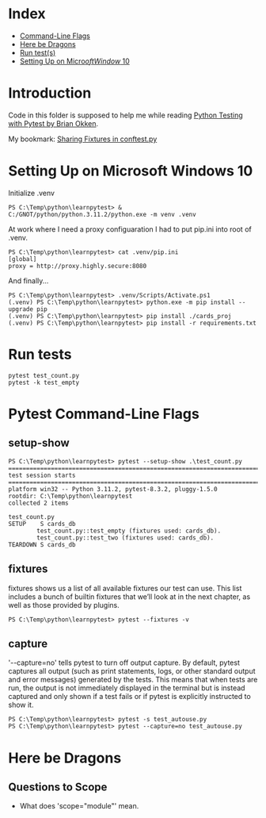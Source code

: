# Index

- [Command-Line Flags](#pytest-command-line-flags)
- [Here be Dragons](#here-be-dragons)
- [Run test(s)](#run-tests)
- [Setting Up on Micro$oft Window$ 10](#setting-up-on-microsoft-windows-10)

# Introduction

Code in this folder is supposed to help me while reading [Python Testing with Pytest by Brian Okken](https://learning.oreilly.com/library/view/python-testing-with/9781680509427/).

My bookmark: [Sharing Fixtures in conftest.py](https://learning.oreilly.com/library/view/python-testing-with/9781680509427/f_0037.xhtml#sharing_conftest)

# Setting Up on Microsoft Windows 10

Initialize .venv

```
PS C:\Temp\python\learnpytest> & C:/GNOT/python/python.3.11.2/python.exe -m venv .venv
```

At work where I need a proxy configuaration I had to put pip.ini into root of .venv.

```
PS C:\Temp\python\learnpytest> cat .venv/pip.ini
[global]
proxy = http://proxy.highly.secure:8080
```

And finally...

```
PS C:\Temp\python\learnpytest> .venv/Scripts/Activate.ps1
(.venv) PS C:\Temp\python\learnpytest> python.exe -m pip install --upgrade pip
(.venv) PS C:\Temp\python\learnpytest> pip install ./cards_proj
(.venv) PS C:\Temp\python\learnpytest> pip install -r requirements.txt
```

# Run tests

```
pytest test_count.py
pytest -k test_empty
```

# Pytest Command-Line Flags

## setup-show

```
PS C:\Temp\python\learnpytest> pytest --setup-show .\test_count.py
======================================================================================= test session starts ========================================================================================
platform win32 -- Python 3.11.2, pytest-8.3.2, pluggy-1.5.0
rootdir: C:\Temp\python\learnpytest
collected 2 items

test_count.py
SETUP    S cards_db
        test_count.py::test_empty (fixtures used: cards_db).
        test_count.py::test_two (fixtures used: cards_db).
TEARDOWN S cards_db
```

## fixtures

fixtures shows us a list of all available fixtures our test can use. This list includes a bunch of builtin fixtures that we’ll look at in the next chapter, as well as those provided by plugins.

```
PS C:\Temp\python\learnpytest> pytest --fixtures -v
```

## capture

'--capture=no' tells pytest to turn off output capture. By default, pytest captures all output (such as print statements, logs, or other standard output and error messages) generated by the tests. This means that when tests are run, the output is not immediately displayed in the terminal but is instead captured and only shown if a test fails or if pytest is explicitly instructed to show it.

```
PS C:\Temp\python\learnpytest> pytest -s test_autouse.py
PS C:\Temp\python\learnpytest> pytest --capture=no test_autouse.py
```

# Here be Dragons

## Questions to Scope

- What does 'scope="module"' mean.